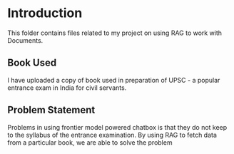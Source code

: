 # Introduction

This folder contains files related to my project on using RAG to work with Documents. 

## Book Used

I have uploaded a copy of book used in preparation of UPSC - a popular entrance exam in India for civil servants.

## Problem Statement

Problems in using frontier model powered chatbox is that they do not keep to the syllabus of the entrance examination. By using RAG to fetch data from a particular book, we are able to solve the problem
